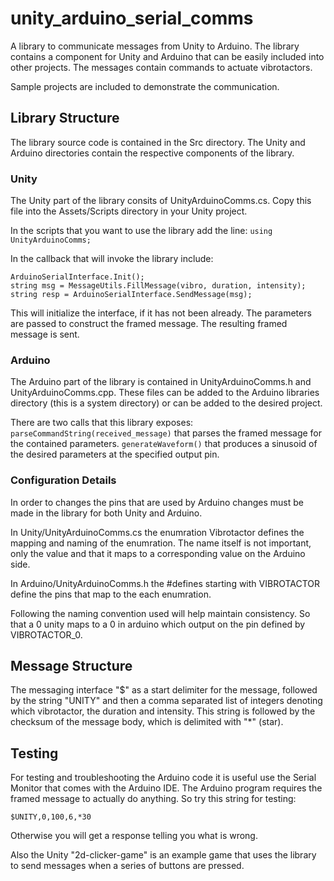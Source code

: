 # unity_arduino_serial_comms

A library to communicate messages from Unity to Arduino. The library contains a component for Unity and Arduino that can be easily included into other projects. The messages contain commands to actuate vibrotactors. 

Sample projects are included to demonstrate the communication.

## Library Structure

The library source code is contained in the Src directory. The Unity and Arduino directories contain the respective components of the library. 

### Unity 

The Unity part of the library consits of UnityArduinoComms.cs. 
Copy this file into the Assets/Scripts directory in your Unity project. 

In the scripts that you want to use the library add the line: 
`using UnityArduinoComms;`

In the callback that will invoke the library include:
```
ArduinoSerialInterface.Init();
string msg = MessageUtils.FillMessage(vibro, duration, intensity);
string resp = ArduinoSerialInterface.SendMessage(msg);
```
This will initialize the interface, if it has not been already. 
The parameters are passed to construct the framed message. 
The resulting framed message is sent. 
### Arduino

The Arduino part of the library is contained in UnityArduinoComms.h and UnityArduinoComms.cpp. 
These files can be added to the Arduino libraries directory (this is a system directory) or can be added to the desired project. 

There are two calls that this library exposes:
`parseCommandString(received_message)` that parses the framed message for the contained parameters. 
`generateWaveform()` that produces a sinusoid of the desired parameters at the specified output pin. 

### Configuration Details

In order to changes the pins that are used by Arduino changes must be made in the library for both Unity and Arduino. 

In Unity/UnityArduinoComms.cs the enumration Vibrotactor defines the mapping and naming of the enumration. The name itself is not important, only the value and that it maps to a corresponding value on the Arduino side. 

In Arduino/UnityArduinoComms.h the #defines starting with VIBROTACTOR define the pins that map to the each enumration. 

Following the naming convention used will help maintain consistency. So that a 0 unity maps to a 0 in arduino which output on the pin defined by VIBROTACTOR\_0.



## Message Structure 
The messaging interface "$" as a start delimiter for the message, followed by the string "UNITY" and then a comma separated list of integers denoting which vibrotactor, the duration and intensity. This string is followed by the checksum of the message body, which is delimited with "\*" (star). 

## Testing

For testing and troubleshooting the Arduino code it is useful use the Serial Monitor that comes with the Arduino IDE. The Arduino program requires the framed message to actually do anything. So try this string for testing:

`$UNITY,0,100,6,*30`

Otherwise you will get a response telling you what is wrong. 

Also the Unity "2d-clicker-game" is an example game that uses the library to send messages when a series of buttons are pressed. 



